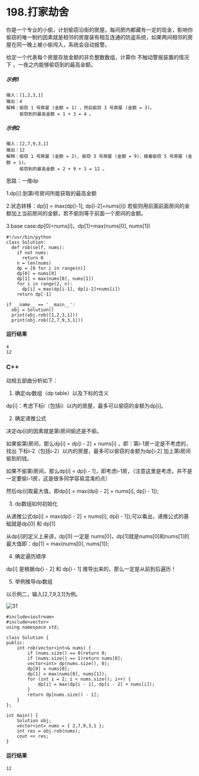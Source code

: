 # 198.打家劫舍
你是一个专业的小偷，计划偷窃沿街的房屋。每间房内都藏有一定的现金，影响你偷窃的唯一制约因素就是相邻的房屋装有相互连通的防盗系统，如果两间相邻的房屋在同一晚上被小偷闯入，系统会自动报警。

给定一个代表每个房屋存放金额的非负整数数组，计算你 不触动警报装置的情况下 ，一夜之内能够偷窃到的最高金额。

##### 示例1
    输入：[1,2,3,1]
    输出：4
    解释：偷窃 1 号房屋 (金额 = 1) ，然后偷窃 3 号房屋 (金额 = 3)。
         偷窃到的最高金额 = 1 + 3 = 4 。
     
##### 示例2
    输入：[2,7,9,3,1]
    输出：12
    解释：偷窃 1 号房屋 (金额 = 2), 偷窃 3 号房屋 (金额 = 9)，接着偷窃 5 号房屋 (金额 = 1)。
         偷窃到的最高金额 = 2 + 9 + 1 = 12 。

思路：一维dp

1.dp[i]:到第i号房间所能获取的最高金额

2.状态转移：dp[i] = max(dp[i-1], dp[i-2]+nums[i]) 若偷则用前面前面房间的金额加上当前房间的金额，若不偷则等于前面一个房间的金额。

3.base case:dp[0]=nums[i]，dp[1]=max(nums[0], nums[1])

    #!/usr/bin/python
    class Solution:
      def rob(self, nums):
        if not nums:
          return 0
        n = len(nums)
        dp = [0 for i in range(n)] 
        dp[0] = nums[0]
        dp[1] = max(nums[0], nums[1])
        for i in range(2, n):
          dp[i] = max(dp[i-1], dp[i-2]+nums[i])
        return dp[-1]

    if __name__ == '__main__':
      obj = Solution()
      print(obj.rob([1,2,3,1]))
      print(obj.rob([2,7,9,3,1]))
      
#### 运行结果
    4
    12
    
### C++

动规五部曲分析如下：

1. 确定dp数组（dp table）以及下标的含义

dp[i]：考虑下标i（包括i）以内的房屋，最多可以偷窃的金额为dp[i]。

2. 确定递推公式

决定dp[i]的因素就是第i房间偷还是不偷。

如果偷第i房间，那么dp[i] = dp[i - 2] + nums[i] ，即：第i-1房一定是不考虑的，找出 下标i-2（包括i-2）以内的房屋，最多可以偷窃的金额为dp[i-2] 加上第i房间偷到的钱。

如果不偷第i房间，那么dp[i] = dp[i - 1]，即考虑i-1房，（注意这里是考虑，并不是一定要偷i-1房，这是很多同学容易混淆的点）

然后dp[i]取最大值，即dp[i] = max(dp[i - 2] + nums[i], dp[i - 1]);

3. dp数组如何初始化

从递推公式dp[i] = max(dp[i - 2] + nums[i], dp[i - 1]);可以看出，递推公式的基础就是dp[0] 和 dp[1]

从dp[i]的定义上来讲，dp[0] 一定是 nums[0]，dp[1]就是nums[0]和nums[1]的最大值即：dp[1] = max(nums[0], nums[1]);

4. 确定遍历顺序

dp[i] 是根据dp[i - 2] 和 dp[i - 1] 推导出来的，那么一定是从前到后遍历！

5. 举例推导dp数组

以示例二，输入[2,7,9,3,1]为例。

![31](https://github.com/CamWu-cyber/leetcode/blob/master/%E5%8A%A8%E6%80%81%E8%A7%84%E5%88%92/31.png)

    #include<iostream>
    #include<vector>
    using namespace std;

    class Solution {
    public:
        int rob(vector<int>& nums) {
            if (nums.size() == 0)return 0;
            if (nums.size() == 1)return nums[0];
            vector<int> dp(nums.size(), 0);
            dp[0] = nums[0];
            dp[1] = max(nums[0], nums[1]);
            for (int i = 2; i < nums.size(); i++) {
                dp[i] = max(dp[i - 1], dp[i - 2] + nums[i]);
            }
            return dp[nums.size() - 1];
        }
    };

    int main() {
        Solution obj;
        vector<int> nums = { 2,7,9,3,1 };
        int res = obj.rob(nums);
        cout << res;
    }
#### 运行结果
    12
